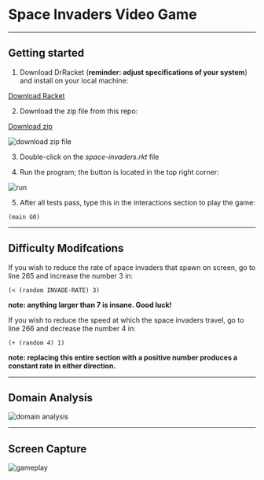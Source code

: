 # Space Invaders Video Game

---

## Getting started

1. Download DrRacket (**reminder: adjust specifications of your system**) and install on your local machine:

[Download Racket](https://download.racket-lang.org/)

2. Download the zip file from this repo:

[Download zip](https://github.com/nicoleiocana/space-invaders/archive/master.zip)

![download zip file](https://imgur.com/a/21pgVFC.png)

3. Double-click on the _space-invaders.rkt_ file

4. Run the program; the button is located in the top right corner:

![run](https://imgur.com/a/mMFus4X.png)

5. After all tests pass, type this in the interactions section to play the game:

`(main G0)`

---

## Difficulty Modifcations

If you wish to reduce the rate of space invaders that spawn on screen, go to line 265 and increase the number 3 in:

`(< (random INVADE-RATE) 3)`

**note: anything larger than 7 is insane. Good luck!**

If you wish to reduce the speed at which the space invaders travel, go to line 266 and decrease the number 4 in:

`(+ (random 4) 1)`

**note: replacing this entire section with a positive number produces a constant rate in either direction.**

---

## Domain Analysis

![domain analysis](https://imgur.com/a/k4TSV57.png)

---

## Screen Capture

![gameplay](https://imgur.com/a/qqWFPVd.gif)